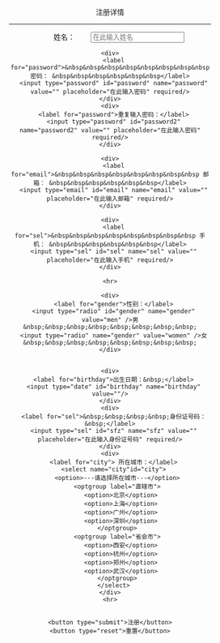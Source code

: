 <!DOCTYPE html>
<html lang="en">
<head>
  <meta charset="UTF-8">
  <title>注册页面</title>
  <style>
        body{
            background: url("./img/black.jpg");
        }
        .center {
            /*背景颜色*/
            background: #ff0ff;
            /*宽度设置*/
            width: 400px;
            /*文本对齐方式*/
            text-align: center;
            /*外边距设置*/
            margin: auto;
        }
    </style>
</head>
<body>
<div>
  <br>
  <br>
  <br>
  <br>
  <br>
  <br>
  <br>
  <br>
</div>
<!--中间注册信息-->
<div class="center">
  <div>注册详情</div>
  <hr>
  <!--表单标签-->
  <form action="#" method="get" autocomplete="off">
    <div>
      <label for="username">&nbsp&nbsp&nbsp&nbsp&nbsp&nbsp&nbsp&nbsp 姓名： &nbsp&nbsp&nbsp&nbsp&nbsp&nbsp</label>
      <input type="text" id="username" name="username" value="" placeholder="在此输入姓名" required/>
    </div>

    <div>
      <label for="password">&nbsp&nbsp&nbsp&nbsp&nbsp&nbsp&nbsp&nbsp 密码： &nbsp&nbsp&nbsp&nbsp&nbsp&nbsp</label>
      <input type="password" id="password" name="password" value="" placeholder="在此输入密码" required/>
    </div>
    <div>
      <label for="password">重复输入密码：</label>
      <input type="password" id="password2" name="password2" value="" placeholder="在此输入密码" required/>
    </div>

    <div>
      <label for="email">&nbsp&nbsp&nbsp&nbsp&nbsp&nbsp&nbsp&nbsp 邮箱： &nbsp&nbsp&nbsp&nbsp&nbsp&nbsp</label>
      <input type="email" id="email" name="email" value="" placeholder="在此输入邮箱" required/>
    </div>

    <div>
      <label for="sel">&nbsp&nbsp&nbsp&nbsp&nbsp&nbsp&nbsp&nbsp 手机： &nbsp&nbsp&nbsp&nbsp&nbsp&nbsp</label>
      <input type="sel" id="sel" name="sel" value="" placeholder="在此输入手机" required/>
    </div>

    <hr>

    <div>
      <label for="gender">性别：</label>
      <input type="radio" id="gender" name="gender" value="men" />男 &nbsp;&nbsp;&nbsp;&nbsp;&nbsp;&nbsp;&nbsp;&nbsp;
      <input type="radio" name="gender" value="women" />女&nbsp;&nbsp;&nbsp;&nbsp;&nbsp;&nbsp;&nbsp;&nbsp;
    </div>


    <div>
      <label for="birthday">出生日期：&nbsp;</label>
      <input type="date" id="birthday" name="birthday" value=""/>
    </div>
    <div>
      <label for="sel">&nbsp;&nbsp;&nbsp;&nbsp;身份证号码：&nbsp;</label>
      <input type="sel" id="sfz" name="sfz" value="" placeholder="在此输入身份证号码" required/>
    </div>
    <div>
      <label for="city"> 所在城市：</label>
      <select name="city"id="city">
        <option>---请选择所在城市---</option>
        <optgroup label="直辖市">
          <option>北京</option>
          <option>上海</option>
          <option>广州</option>
          <option>深圳</option>
        </optgroup>
        <optgroup label="省会市">
          <option>西安</option>
          <option>杭州</option>
          <option>郑州</option>
          <option>武汉</option>
        </optgroup>
      </select>
    </div>
    <hr>


    <button type="submit">注册</button>
    <button type="reset">重置</button>
  </form>
</div>
</body>
</html>
